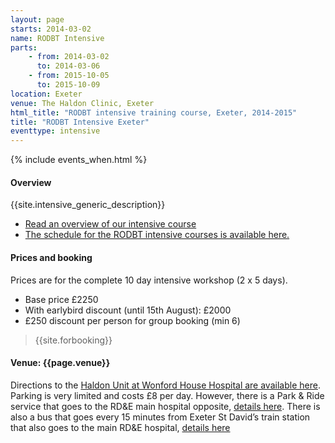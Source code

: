 ```yaml
---
layout: page
starts: 2014-03-02
name: RODBT Intensive
parts:
    - from: 2014-03-02
      to: 2014-03-06
    - from: 2015-10-05
      to: 2015-10-09
location: Exeter
venue: The Haldon Clinic, Exeter
html_title: "RODBT intensive training course, Exeter, 2014-2015"
title: "RODBT Intensive Exeter"
eventtype: intensive
---
```



{% include events_when.html %}



#### Overview

{{site.intensive_generic_description}}

- [Read an overview of our intensive course](/training/intensive.html)
- [The schedule for the RODBT intensive courses is available here.](/training/intensive-timetable.html)


#### Prices and booking

Prices are for the complete 10 day intensive workshop (2 x 5 days).

- Base price £2250
- With earlybird discount (until 15th August): £2000
- £250 discount per person for group booking (min 6)

> {{site.forbooking}}


#### Venue: {{page.venue}}

Directions to the [Haldon Unit at Wonford House Hospital are available here](http://www.nhs.uk/Services/hospitals/MapsAndDirections/DefaultView.aspx?id=3118). Parking is very limited and costs £8 per day. However, there is a Park & Ride service that goes to the RD&E main hospital opposite, [details here](http://www.rdehospital.nhs.uk/patients/where/parkandride.html). There is also a bus that goes every 15 minutes from Exeter St David’s train station that also goes to the main RD&E hospital, [details here](http://www.stagecoachbus.com/pdfs/XDAH000.pdf)



